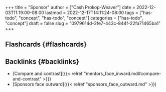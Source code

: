 +++
title = "Sponsor"
author = ["Cash Prokop-Weaver"]
date = 2022-12-03T11:19:00-08:00
lastmod = 2022-12-17T14:11:24-08:00
tags = ["has-todo", "concept", "has-todo", "concept"]
categories = ["has-todo", "concept"]
draft = false
slug = "0979614d-3fe7-443c-844f-22fa71465ba1"
+++

## Flashcards {#flashcards}


## Backlinks {#backlinks}

-   [Compare and contrast]({{< relref "mentors_face_inward.md#compare-and-contrast" >}})
-   [Sponsors face outward]({{< relref "sponsors_face_outward.md" >}})
